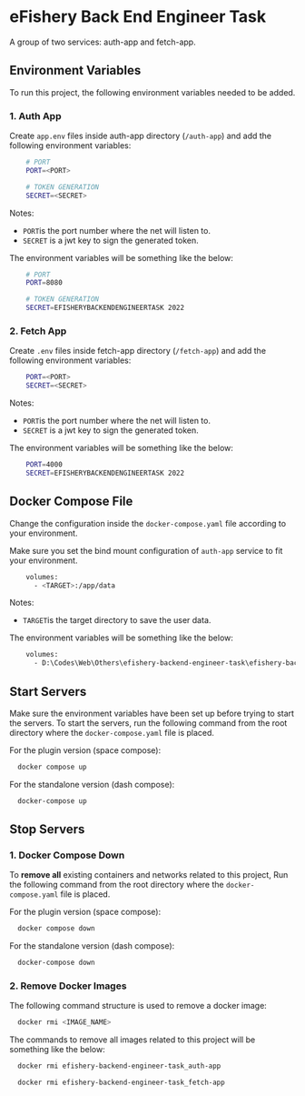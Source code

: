 # eFishery Back End Engineer Task

A group of two services: auth-app and fetch-app.

## Environment Variables

To run this project, the following environment variables needed to be added.

### 1. Auth App

Create `app.env` files inside auth-app directory (`/auth-app`) and add the following environment variables:

```bash
    # PORT
    PORT=<PORT>

    # TOKEN GENERATION
    SECRET=<SECRET>
```

Notes:

- `PORT`is the port number where the net will listen to.
- `SECRET` is a jwt key to sign the generated token.

The environment variables will be something like the below:

```bash
    # PORT
    PORT=8080

    # TOKEN GENERATION
    SECRET=EFISHERYBACKENDENGINEERTASK 2022
```

### 2. Fetch App

Create `.env` files inside fetch-app directory (`/fetch-app`) and add the following environment variables:

```bash
    PORT=<PORT>
    SECRET=<SECRET>
```

Notes:

- `PORT`is the port number where the net will listen to.
- `SECRET` is a jwt key to sign the generated token.

The environment variables will be something like the below:

```bash
    PORT=4000
    SECRET=EFISHERYBACKENDENGINEERTASK 2022
```

## Docker Compose File

Change the configuration inside the `docker-compose.yaml` file according to your environment.

Make sure you set the bind mount configuration of `auth-app` service to fit your environment.

```bash
    volumes:
      - <TARGET>:/app/data
```

Notes:

- `TARGET`is the target directory to save the user data.

The environment variables will be something like the below:

```bash
    volumes:
      - D:\Codes\Web\Others\efishery-backend-engineer-task\efishery-backend-engineer-task\data:/app/data
```

## Start Servers

Make sure the environment variables have been set up before trying to start the servers. To start the servers, run the following command from the root directory where the `docker-compose.yaml` file is placed.

For the plugin version (space compose):

```bash
  docker compose up
```

For the standalone version (dash compose):

```bash
  docker-compose up
```

## Stop Servers

### 1. Docker Compose Down

To **remove all** existing containers and networks related to this project, Run the following command from the root directory where the `docker-compose.yaml` file is placed.

For the plugin version (space compose):

```bash
  docker compose down
```

For the standalone version (dash compose):

```bash
  docker-compose down
```

### 2. Remove Docker Images

The following command structure is used to remove a docker image:

```bash
  docker rmi <IMAGE_NAME>
```

The commands to remove all images related to this project will be something like the below:

```bash
  docker rmi efishery-backend-engineer-task_auth-app
```

```bash
  docker rmi efishery-backend-engineer-task_fetch-app
```

